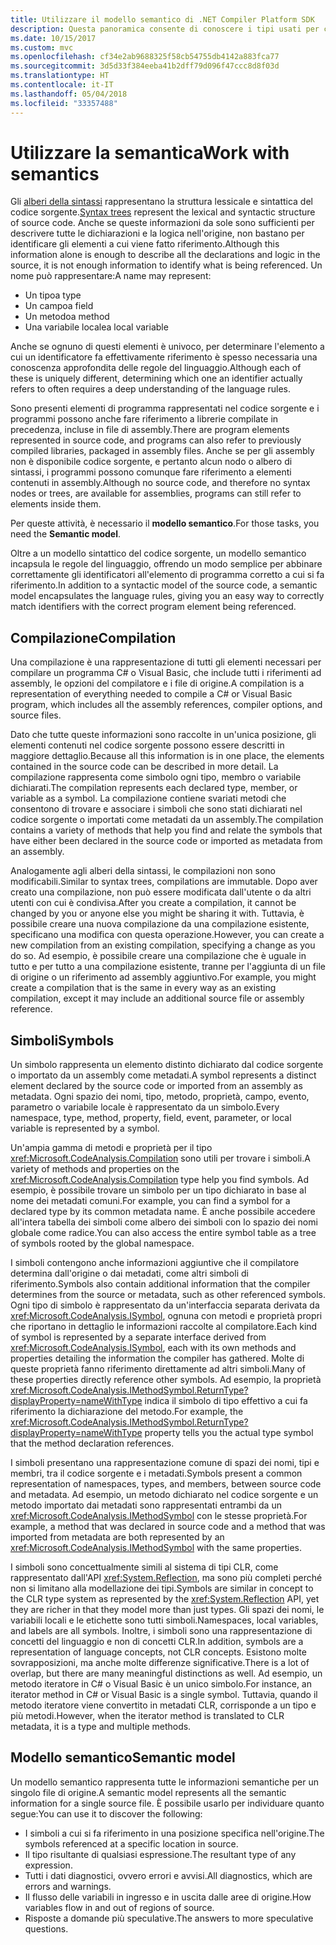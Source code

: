 ```yaml
---
title: Utilizzare il modello semantico di .NET Compiler Platform SDK
description: Questa panoramica consente di conoscere i tipi usati per comprendere e modificare il modello semantico del codice.
ms.date: 10/15/2017
ms.custom: mvc
ms.openlocfilehash: cf34e2ab9688325f58cb54755db4142a883fca77
ms.sourcegitcommit: 3d5d33f384eeba41b2dff79d096f47ccc8d8f03d
ms.translationtype: HT
ms.contentlocale: it-IT
ms.lasthandoff: 05/04/2018
ms.locfileid: "33357488"
---
```

# <a name="work-with-semantics"></a><span data-ttu-id="797f6-103">Utilizzare la semantica</span><span class="sxs-lookup"><span data-stu-id="797f6-103">Work with semantics</span></span>

<span data-ttu-id="797f6-104">Gli [alberi della sintassi](work-with-syntax.md) rappresentano la struttura lessicale e sintattica del codice sorgente.</span><span class="sxs-lookup"><span data-stu-id="797f6-104">[Syntax trees](work-with-syntax.md) represent the lexical and syntactic structure of source code.</span></span> <span data-ttu-id="797f6-105">Anche se queste informazioni da sole sono sufficienti per descrivere tutte le dichiarazioni e la logica nell'origine, non bastano per identificare gli elementi a cui viene fatto riferimento.</span><span class="sxs-lookup"><span data-stu-id="797f6-105">Although this information alone is enough to describe all the declarations and logic in the source, it is not enough information to identify what is being referenced.</span></span> <span data-ttu-id="797f6-106">Un nome può rappresentare:</span><span class="sxs-lookup"><span data-stu-id="797f6-106">A name may represent:</span></span>

- <span data-ttu-id="797f6-107">Un tipo</span><span class="sxs-lookup"><span data-stu-id="797f6-107">a type</span></span>
- <span data-ttu-id="797f6-108">Un campo</span><span class="sxs-lookup"><span data-stu-id="797f6-108">a field</span></span>
- <span data-ttu-id="797f6-109">Un metodo</span><span class="sxs-lookup"><span data-stu-id="797f6-109">a method</span></span>
- <span data-ttu-id="797f6-110">Una variabile locale</span><span class="sxs-lookup"><span data-stu-id="797f6-110">a local variable</span></span>

<span data-ttu-id="797f6-111">Anche se ognuno di questi elementi è univoco, per determinare l'elemento a cui un identificatore fa effettivamente riferimento è spesso necessaria una conoscenza approfondita delle regole del linguaggio.</span><span class="sxs-lookup"><span data-stu-id="797f6-111">Although each of these is uniquely different, determining which one an identifier actually refers to often requires a deep understanding of the language rules.</span></span> 

<span data-ttu-id="797f6-112">Sono presenti elementi di programma rappresentati nel codice sorgente e i programmi possono anche fare riferimento a librerie compilate in precedenza, incluse in file di assembly.</span><span class="sxs-lookup"><span data-stu-id="797f6-112">There are program elements represented in source code, and programs can also refer to previously compiled libraries, packaged in assembly files.</span></span> <span data-ttu-id="797f6-113">Anche se per gli assembly non è disponibile codice sorgente, e pertanto alcun nodo o albero di sintassi, i programmi possono comunque fare riferimento a elementi contenuti in assembly.</span><span class="sxs-lookup"><span data-stu-id="797f6-113">Although no source code, and therefore no syntax nodes or trees, are available for assemblies, programs can still refer to elements inside them.</span></span>

<span data-ttu-id="797f6-114">Per queste attività, è necessario il **modello semantico**.</span><span class="sxs-lookup"><span data-stu-id="797f6-114">For those tasks, you need the **Semantic model**.</span></span>

<span data-ttu-id="797f6-115">Oltre a un modello sintattico del codice sorgente, un modello semantico incapsula le regole del linguaggio, offrendo un modo semplice per abbinare correttamente gli identificatori all'elemento di programma corretto a cui si fa riferimento.</span><span class="sxs-lookup"><span data-stu-id="797f6-115">In addition to a syntactic model of the source code, a semantic model encapsulates the language rules, giving you an easy way to correctly match identifiers with the correct program element being referenced.</span></span>

## <a name="compilation"></a><span data-ttu-id="797f6-116">Compilazione</span><span class="sxs-lookup"><span data-stu-id="797f6-116">Compilation</span></span>

<span data-ttu-id="797f6-117">Una compilazione è una rappresentazione di tutti gli elementi necessari per compilare un programma C# o Visual Basic, che include tutti i riferimenti ad assembly, le opzioni del compilatore e i file di origine.</span><span class="sxs-lookup"><span data-stu-id="797f6-117">A compilation is a representation of everything needed to compile a C# or Visual Basic program, which includes all the assembly references, compiler options, and source files.</span></span> 

<span data-ttu-id="797f6-118">Dato che tutte queste informazioni sono raccolte in un'unica posizione, gli elementi contenuti nel codice sorgente possono essere descritti in maggiore dettaglio.</span><span class="sxs-lookup"><span data-stu-id="797f6-118">Because all this information is in one place, the elements contained in the source code can be described in more detail.</span></span> <span data-ttu-id="797f6-119">La compilazione rappresenta come simbolo ogni tipo, membro o variabile dichiarati.</span><span class="sxs-lookup"><span data-stu-id="797f6-119">The compilation represents each declared type, member, or variable as a symbol.</span></span> <span data-ttu-id="797f6-120">La compilazione contiene svariati metodi che consentono di trovare e associare i simboli che sono stati dichiarati nel codice sorgente o importati come metadati da un assembly.</span><span class="sxs-lookup"><span data-stu-id="797f6-120">The compilation contains a variety of methods that help you find and relate the symbols that have either been declared in the source code or imported as metadata from an assembly.</span></span>

<span data-ttu-id="797f6-121">Analogamente agli alberi della sintassi, le compilazioni non sono modificabili.</span><span class="sxs-lookup"><span data-stu-id="797f6-121">Similar to syntax trees, compilations are immutable.</span></span> <span data-ttu-id="797f6-122">Dopo aver creato una compilazione, non può essere modificata dall'utente o da altri utenti con cui è condivisa.</span><span class="sxs-lookup"><span data-stu-id="797f6-122">After you create a compilation, it cannot be changed by you or anyone else you might be sharing it with.</span></span> <span data-ttu-id="797f6-123">Tuttavia, è possibile creare una nuova compilazione da una compilazione esistente, specificano una modifica con questa operazione.</span><span class="sxs-lookup"><span data-stu-id="797f6-123">However, you can create a new compilation from an existing compilation, specifying a change as you do so.</span></span> <span data-ttu-id="797f6-124">Ad esempio, è possibile creare una compilazione che è uguale in tutto e per tutto a una compilazione esistente, tranne per l'aggiunta di un file di origine o un riferimento ad assembly aggiuntivo.</span><span class="sxs-lookup"><span data-stu-id="797f6-124">For example, you might create a compilation that is the same in every way as an existing compilation, except it may include an additional source file or assembly reference.</span></span>

## <a name="symbols"></a><span data-ttu-id="797f6-125">Simboli</span><span class="sxs-lookup"><span data-stu-id="797f6-125">Symbols</span></span>

<span data-ttu-id="797f6-126">Un simbolo rappresenta un elemento distinto dichiarato dal codice sorgente o importato da un assembly come metadati.</span><span class="sxs-lookup"><span data-stu-id="797f6-126">A symbol represents a distinct element declared by the source code or imported from an assembly as metadata.</span></span> <span data-ttu-id="797f6-127">Ogni spazio dei nomi, tipo, metodo, proprietà, campo, evento, parametro o variabile locale è rappresentato da un simbolo.</span><span class="sxs-lookup"><span data-stu-id="797f6-127">Every namespace, type, method, property, field, event, parameter, or local variable is represented by a symbol.</span></span> 

<span data-ttu-id="797f6-128">Un'ampia gamma di metodi e proprietà per il tipo <xref:Microsoft.CodeAnalysis.Compilation> sono utili per trovare i simboli.</span><span class="sxs-lookup"><span data-stu-id="797f6-128">A variety of methods and properties on the <xref:Microsoft.CodeAnalysis.Compilation> type help you find symbols.</span></span> <span data-ttu-id="797f6-129">Ad esempio, è possibile trovare un simbolo per un tipo dichiarato in base al nome dei metadati comuni.</span><span class="sxs-lookup"><span data-stu-id="797f6-129">For example, you can find a symbol for a declared type by its common metadata name.</span></span> <span data-ttu-id="797f6-130">È anche possibile accedere all'intera tabella dei simboli come albero dei simboli con lo spazio dei nomi globale come radice.</span><span class="sxs-lookup"><span data-stu-id="797f6-130">You can also access the entire symbol table as a tree of symbols rooted by the global namespace.</span></span>

<span data-ttu-id="797f6-131">I simboli contengono anche informazioni aggiuntive che il compilatore determina dall'origine o dai metadati, come altri simboli di riferimento.</span><span class="sxs-lookup"><span data-stu-id="797f6-131">Symbols also contain additional information that the compiler determines from the source or metadata, such as other referenced symbols.</span></span> <span data-ttu-id="797f6-132">Ogni tipo di simbolo è rappresentato da un'interfaccia separata derivata da <xref:Microsoft.CodeAnalysis.ISymbol>, ognuna con metodi e proprietà propri che riportano in dettaglio le informazioni raccolte al compilatore.</span><span class="sxs-lookup"><span data-stu-id="797f6-132">Each kind of symbol is represented by a separate interface derived from <xref:Microsoft.CodeAnalysis.ISymbol>, each with its own methods and properties detailing the information the compiler has gathered.</span></span> <span data-ttu-id="797f6-133">Molte di queste proprietà fanno riferimento direttamente ad altri simboli.</span><span class="sxs-lookup"><span data-stu-id="797f6-133">Many of these properties directly reference other symbols.</span></span> <span data-ttu-id="797f6-134">Ad esempio, la proprietà <xref:Microsoft.CodeAnalysis.IMethodSymbol.ReturnType?displayProperty=nameWithType> indica il simbolo di tipo effettivo a cui fa riferimento la dichiarazione del metodo.</span><span class="sxs-lookup"><span data-stu-id="797f6-134">For example, the <xref:Microsoft.CodeAnalysis.IMethodSymbol.ReturnType?displayProperty=nameWithType> property tells you the actual type symbol that the method declaration references.</span></span>

<span data-ttu-id="797f6-135">I simboli presentano una rappresentazione comune di spazi dei nomi, tipi e membri, tra il codice sorgente e i metadati.</span><span class="sxs-lookup"><span data-stu-id="797f6-135">Symbols present a common representation of namespaces, types, and members, between source code and metadata.</span></span> <span data-ttu-id="797f6-136">Ad esempio, un metodo dichiarato nel codice sorgente e un metodo importato dai metadati sono rappresentati entrambi da un <xref:Microsoft.CodeAnalysis.IMethodSymbol> con le stesse proprietà.</span><span class="sxs-lookup"><span data-stu-id="797f6-136">For example, a method that was declared in source code and a method that was imported from metadata are both represented by an <xref:Microsoft.CodeAnalysis.IMethodSymbol> with the same properties.</span></span>

<span data-ttu-id="797f6-137">I simboli sono concettualmente simili al sistema di tipi CLR, come rappresentato dall'API <xref:System.Reflection>, ma sono più completi perché non si limitano alla modellazione dei tipi.</span><span class="sxs-lookup"><span data-stu-id="797f6-137">Symbols are similar in concept to the CLR type system as represented by the <xref:System.Reflection> API, yet they are richer in that they model more than just types.</span></span> <span data-ttu-id="797f6-138">Gli spazi dei nomi, le variabili locali e le etichette sono tutti simboli.</span><span class="sxs-lookup"><span data-stu-id="797f6-138">Namespaces, local variables, and labels are all symbols.</span></span> <span data-ttu-id="797f6-139">Inoltre, i simboli sono una rappresentazione di concetti del linguaggio e non di concetti CLR.</span><span class="sxs-lookup"><span data-stu-id="797f6-139">In addition, symbols are a representation of language concepts, not CLR concepts.</span></span> <span data-ttu-id="797f6-140">Esistono molte sovrapposizioni, ma anche molte differenze significative.</span><span class="sxs-lookup"><span data-stu-id="797f6-140">There is a lot of overlap, but there are many meaningful distinctions as well.</span></span> <span data-ttu-id="797f6-141">Ad esempio, un metodo iteratore in C# o Visual Basic è un unico simbolo.</span><span class="sxs-lookup"><span data-stu-id="797f6-141">For instance, an iterator method in C# or Visual Basic is a single symbol.</span></span> <span data-ttu-id="797f6-142">Tuttavia, quando il metodo iteratore viene convertito in metadati CLR, corrisponde a un tipo e più metodi.</span><span class="sxs-lookup"><span data-stu-id="797f6-142">However, when the iterator method is translated to CLR metadata, it is a type and multiple methods.</span></span>

## <a name="semantic-model"></a><span data-ttu-id="797f6-143">Modello semantico</span><span class="sxs-lookup"><span data-stu-id="797f6-143">Semantic model</span></span>

<span data-ttu-id="797f6-144">Un modello semantico rappresenta tutte le informazioni semantiche per un singolo file di origine.</span><span class="sxs-lookup"><span data-stu-id="797f6-144">A semantic model represents all the semantic information for a single source file.</span></span> <span data-ttu-id="797f6-145">È possibile usarlo per individuare quanto segue:</span><span class="sxs-lookup"><span data-stu-id="797f6-145">You can use it to discover the following:</span></span> 

* <span data-ttu-id="797f6-146">I simboli a cui si fa riferimento in una posizione specifica nell'origine.</span><span class="sxs-lookup"><span data-stu-id="797f6-146">The symbols referenced at a specific location in source.</span></span>
* <span data-ttu-id="797f6-147">Il tipo risultante di qualsiasi espressione.</span><span class="sxs-lookup"><span data-stu-id="797f6-147">The resultant type of any expression.</span></span>
* <span data-ttu-id="797f6-148">Tutti i dati diagnostici, ovvero errori e avvisi.</span><span class="sxs-lookup"><span data-stu-id="797f6-148">All diagnostics, which are errors and warnings.</span></span>
* <span data-ttu-id="797f6-149">Il flusso delle variabili in ingresso e in uscita dalle aree di origine.</span><span class="sxs-lookup"><span data-stu-id="797f6-149">How variables flow in and out of regions of source.</span></span>
* <span data-ttu-id="797f6-150">Risposte a domande più speculative.</span><span class="sxs-lookup"><span data-stu-id="797f6-150">The answers to more speculative questions.</span></span>
